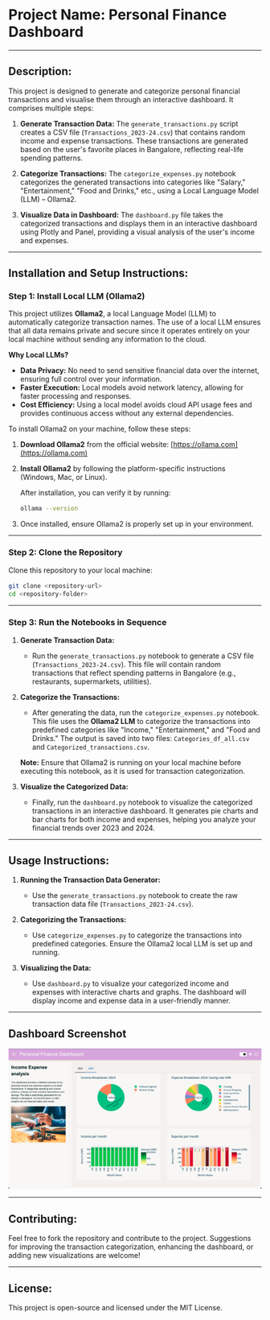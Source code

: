 # **Project Name: Personal Finance Dashboard**

---

## **Description:**
This project is designed to generate and categorize personal financial transactions and visualise them through an interactive dashboard. It comprises multiple steps:

1. **Generate Transaction Data:** The `generate_transactions.py` script creates a CSV file (`Transactions_2023-24.csv`) that contains random income and expense transactions. These transactions are generated based on the user's favorite places in Bangalore, reflecting real-life spending patterns.

2. **Categorize Transactions:** The `categorize_expenses.py` notebook categorizes the generated transactions into categories like "Salary," "Entertainment," "Food and Drinks," etc., using a Local Language Model (LLM) – Ollama2.

3. **Visualize Data in Dashboard:** The `dashboard.py` file takes the categorized transactions and displays them in an interactive dashboard using Plotly and Panel, providing a visual analysis of the user's income and expenses.

---

## **Installation and Setup Instructions:**

### **Step 1: Install Local LLM (Ollama2)**

This project utilizes **Ollama2**, a local Language Model (LLM) to automatically categorize transaction names. The use of a local LLM ensures that all data remains private and secure since it operates entirely on your local machine without sending any information to the cloud.

**Why Local LLMs?**
- **Data Privacy:** No need to send sensitive financial data over the internet, ensuring full control over your information.
- **Faster Execution:** Local models avoid network latency, allowing for faster processing and responses.
- **Cost Efficiency:** Using a local model avoids cloud API usage fees and provides continuous access without any external dependencies.

To install Ollama2 on your machine, follow these steps:

1. **Download Ollama2** from the official website: [https://ollama.com](https://ollama.com)
2. **Install Ollama2** by following the platform-specific instructions (Windows, Mac, or Linux).

   After installation, you can verify it by running:
   ```bash
   ollama --version
   ```

3. Once installed, ensure Ollama2 is properly set up in your environment.

---

### **Step 2: Clone the Repository**

Clone this repository to your local machine:

```bash
git clone <repository-url>
cd <repository-folder>
```

---

### **Step 3: Run the Notebooks in Sequence**

1. **Generate Transaction Data:**

   - Run the `generate_transactions.py` notebook to generate a CSV file (`Transactions_2023-24.csv`). This file will contain random transactions that reflect spending patterns in Bangalore (e.g., restaurants, supermarkets, utilities).

2. **Categorize the Transactions:**

   - After generating the data, run the `categorize_expenses.py` notebook. This file uses the **Ollama2 LLM** to categorize the transactions into predefined categories like "Income," "Entertainment," and "Food and Drinks." The output is saved into two files: `Categories_df_all.csv` and `Categorized_transactions.csv`.

   **Note:** Ensure that Ollama2 is running on your local machine before executing this notebook, as it is used for transaction categorization.

3. **Visualize the Categorized Data:**

   - Finally, run the `dashboard.py` notebook to visualize the categorized transactions in an interactive dashboard. It generates pie charts and bar charts for both income and expenses, helping you analyze your financial trends over 2023 and 2024.

---

## **Usage Instructions:**

1. **Running the Transaction Data Generator:**
   - Use the `generate_transactions.py` notebook to create the raw transaction data file (`Transactions_2023-24.csv`).
   
2. **Categorizing the Transactions:**
   - Use `categorize_expenses.py` to categorize the transactions into predefined categories. Ensure the Ollama2 local LLM is set up and running.

3. **Visualizing the Data:**
   - Use `dashboard.py` to visualize your categorized income and expenses with interactive charts and graphs. The dashboard will display income and expense data in a user-friendly manner.

---

## Dashboard Screenshot
![Dashboard](Dashboard.png)

---

## **Contributing:**

Feel free to fork the repository and contribute to the project. Suggestions for improving the transaction categorization, enhancing the dashboard, or adding new visualizations are welcome!

---

## **License:**

This project is open-source and licensed under the MIT License.
